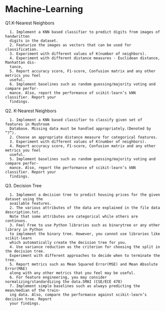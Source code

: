 # Machine-Learning

Q1.K-Nearest Neighbors

      1. Implement a KNN based classifier to predict digits from images of handwritten
      digits in the dataset.
      2. Featurize the images as vectors that can be used for classification.
      3. Experiment with different values of K(number of neighbors).
      4. Experiment with different distance measures - Euclidean distance, Manhattan dis-
      tance,
      5. Report accuracy score, F1-score, Confusion matrix and any other metrics you feel
      useful.
      6. Implement baselines such as random guessing/majority voting and compare perfor-
      mance. Also, report the performance of scikit-learn’s kNN classifier. Report your
      findings.
      
Q2. K-Nearest Neighbors

      1. Implement a KNN based classifier to classify given set of features in Mushroom
      Database. Missing data must be handled appropriately.(Denoted by ”?”).
      2. Choose an appropriate distance measure for categorical features.
      3. Experiment with different values of K(number of neighbors).
      4. Report accuracy score, F1-score, Confusion matrix and any other metrics you feel
      useful.
      5. Implement baselines such as random guessing/majority voting and compare perfor-
      mance. Also, report the performance of scikit-learn’s kNN classifier. Report your
      findings.
      
Q3. Decision Tree

      1. Implement a decision tree to predict housing prices for the given dataset using the
      available features.
      2. The various attributes of the data are explained in the file data description.txt.
      Note that some attributes are categorical while others are continuos.
      3. Feel Free to use Python libraries such as binarytree or any other library in Python
      to implement the binary tree. However, you cannot use libraries like scikit-learn
      which automatically create the decision tree for you.
      4. Use variance reduction as the criterion for choosing the split in the decision tree.
      Experiment with different approaches to decide when to terminate the tree.
      5. Report metrics such as Mean Squared Error(MSE) and Mean Absolute Error(MAE)
      along with any other metrics that you feel may be useful.
      6. For feature engineering, you may consider normalizing/standardizing the data.SMAI (CSE/ECE 478)
      7. Implement simple baselines such as always predicting the mean/median of the train-
      ing data. Also, compare the performance against scikit-learn’s decision tree. Report
      your findings.
